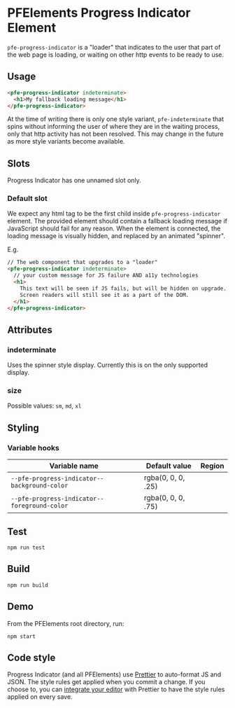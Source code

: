# PFElements Progress Indicator Element

`pfe-progress-indicator` is a "loader" that indicates to the user that part of the web page is loading, or waiting on other http events to be ready to use.

## Usage
```html
<pfe-progress-indicator indeterminate>
  <h1>My fallback loading message</h1>
</pfe-progress-indicator>
```

At the time of writing there is only one style variant, `pfe-indeterminate` that spins without informing the user of where they are in the waiting process, only that http activity has not been resolved. This may change in the future as more style variants become available.

## Slots

Progress Indicator has one unnamed slot only.

### Default slot

We expect any html tag to be the first child inside `pfe-progress-indicator` element. The provided element should contain a fallback loading message if JavaScript should fail for any reason. When the element is connected, the loading message is visually hidden, and replaced by an animated "spinner".

E.g.

```html
// The web component that upgrades to a "loader"
<pfe-progress-indicator indeterminate>
  // your custom message for JS failure AND a11y technologies
  <h1>
    This text will be seen if JS fails, but will be hidden on upgrade.
    Screen readers will still see it as a part of the DOM.
  </h1>
</pfe-progress-indicator>
```

## Attributes

### indeterminate

Uses the spinner style display. Currently this is on the only supported display.

### size

Possible values: `sm`, `md`, `xl`

## Styling

### Variable hooks

| Variable name                          | Default value                                                                                          | Region        |
| -------------------------------------- | ------------------------------------------------------------------------------------------------------ | ------------- |
| `--pfe-progress-indicator--background-color`                   | rgba(0, 0, 0, .25)                                                                                                |
| `--pfe-progress-indicator--foreground-color`                   | rgba(0, 0, 0, .75)                                                                                                |

## Test

    npm run test

## Build

    npm run build

## Demo

From the PFElements root directory, run:

    npm start

## Code style

Progress Indicator (and all PFElements) use [Prettier][prettier] to auto-format JS and JSON. The style rules get applied when you commit a change. If you choose to, you can [integrate your editor][prettier-ed] with Prettier to have the style rules applied on every save.

[prettier]: https://github.com/prettier/prettier/
[prettier-ed]: https://prettier.io/docs/en/editors.html
[web-component-tester]: https://github.com/Polymer/web-component-tester

